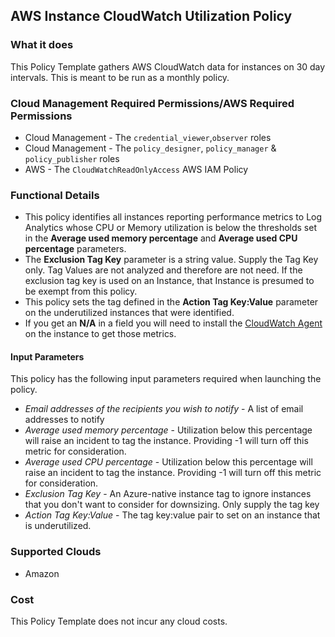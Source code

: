 ## AWS Instance CloudWatch Utilization Policy

### What it does

This Policy Template gathers AWS CloudWatch data for instances on 30 day intervals. This is meant to be run as a monthly policy. 

### Cloud Management Required Permissions/AWS Required Permissions
- Cloud Management - The `credential_viewer`,`observer` roles
- Cloud Management - The `policy_designer`, `policy_manager` & `policy_publisher` roles
- AWS - The `CloudWatchReadOnlyAccess` AWS IAM Policy

### Functional Details

- This policy identifies all instances reporting performance metrics to Log Analytics whose CPU or Memory utilization is below the thresholds set in the **Average used memory percentage** and **Average used CPU percentage** parameters.
- The **Exclusion Tag Key** parameter is a string value.  Supply the Tag Key only.  Tag Values are not analyzed and therefore are not need.  If the exclusion tag key is used on an Instance, that Instance is presumed to be exempt from this policy.
- This policy sets the tag defined in the **Action Tag Key:Value** parameter on the underutilized instances that were identified.
-  If you get an **N/A** in a field you will need to install the [CloudWatch Agent](https://docs.aws.amazon.com/AmazonCloudWatch/latest/monitoring/Install-CloudWatch-Agent.html) on the instance to get those metrics. 

#### Input Parameters

This policy has the following input parameters required when launching the policy.

- *Email addresses of the recipients you wish to notify* - A list of email addresses to notify
- *Average used memory percentage* - Utilization below this percentage will raise an incident to tag the instance. Providing -1 will turn off this metric for consideration.
- *Average used CPU percentage* - Utilization below this percentage will raise an incident to tag the instance. Providing -1 will turn off this metric for consideration.
- *Exclusion Tag Key* - An Azure-native instance tag to ignore instances that you don't want to consider for downsizing. Only supply the tag key
- *Action Tag Key:Value* - The tag key:value pair to set on an instance that is underutilized.

### Supported Clouds

- Amazon

### Cost

This Policy Template does not incur any cloud costs.
